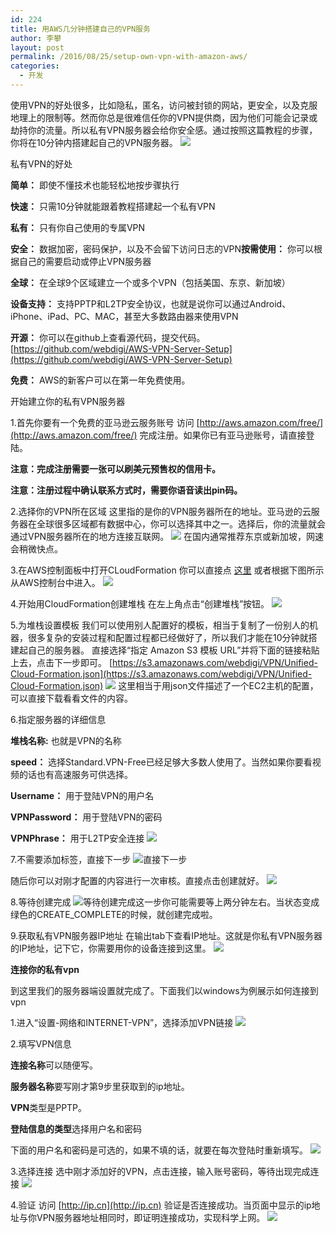 ```yaml
---
id: 224
title: 用AWS几分钟搭建自己的VPN服务
author: 李攀
layout: post
permalink: /2016/08/25/setup-own-vpn-with-amazon-aws/
categories:
  - 开发
---
```


使用VPN的好处很多，比如隐私，匿名，访问被封锁的网站，更安全，以及克服地理上的限制等。然而你总是很难信任你的VPN提供商，因为他们可能会记录或劫持你的流量。所以私有VPN服务器会给你安全感。通过按照这篇教程的步骤，你将在10分钟内搭建起自己的VPN服务器。
![](https://dijmdq8b0p1jt.cloudfront.net/blog/wp-content/uploads/2015/03/AWS-VPN-Webdigi.png)

私有VPN的好处

**简单：** 即使不懂技术也能轻松地按步骤执行

**快速：** 只需10分钟就能跟着教程搭建起一个私有VPN

**私有：** 只有你自己使用的专属VPN

**安全：** 数据加密，密码保护，以及不会留下访问日志的VPN**按需使用：** 你可以根据自己的需要启动或停止VPN服务器

**全球：** 在全球9个区域建立一个或多个VPN（包括美国、东京、新加坡）

**设备支持：** 支持PPTP和L2TP安全协议，也就是说你可以通过Android、iPhone、iPad、PC、MAC，甚至大多数路由器来使用VPN

**开源：** 你可以在github上查看源代码，提交代码。[https://github.com/webdigi/AWS-VPN-Server-Setup](https://github.com/webdigi/AWS-VPN-Server-Setup)

**免费：** AWS的新客户可以在第一年免费使用。

开始建立你的私有VPN服务器

1.首先你要有一个免费的亚马逊云服务账号
访问 [http://aws.amazon.com/free/](http://aws.amazon.com/free/) 完成注册。如果你已有亚马逊账号，请直接登陆。

**注意：完成注册需要一张可以刷美元预售权的信用卡。**

**注意：注册过程中确认联系方式时，需要你语音读出pin码。**

2.选择你的VPN所在区域
这里指的是你的VPN服务器所在的地址。亚马逊的云服务器在全球很多区域都有数据中心，你可以选择其中之一。选择后，你的流量就会通过VPN服务器所在的地方连接互联网。
![](http://blog-10057309.cos.myqcloud.com/region.png)
在国内通常推荐东京或新加坡，网速会稍微快点。

3.在AWS控制面板中打开CLoudFormation
你可以直接点 [这里](https://console.aws.amazon.com/cloudformation/home?region=ap-northeast-1) 或者根据下图所示从AWS控制台中进入。
![](http://blog-10057309.cos.myqcloud.com/0002.png)

4.开始用CloudFormation创建堆栈
在左上角点击“创建堆栈”按钮。
![](http://blog-10057309.cos.myqcloud.com/0003.png)

5.为堆栈设置模板
我们可以使用别人配置好的模板，相当于复制了一份别人的机器，很多复杂的安装过程和配置过程都已经做好了，所以我们才能在10分钟就搭建起自己的服务器。
直接选择“指定 Amazon S3 模板 URL”并将下面的链接粘贴上去，点击下一步即可。
[https://s3.amazonaws.com/webdigi/VPN/Unified-Cloud-Formation.json](https://s3.amazonaws.com/webdigi/VPN/Unified-Cloud-Formation.json)
![](http://blog-10057309.cos.myqcloud.com/0004.png)
这里相当于用json文件描述了一个EC2主机的配置，可以直接下载看看文件的内容。

6.指定服务器的详细信息

**堆栈名称:** 也就是VPN的名称

**speed：** 选择Standard.VPN-Free已经足够大多数人使用了。当然如果你要看视频的话也有高速服务可供选择。

**Username：** 用于登陆VPN的用户名

**VPNPassword：** 用于登陆VPN的密码

**VPNPhrase：** 用于L2TP安全连接
![](http://blog-10057309.cos.myqcloud.com/0005.png)

7.不需要添加标签，直接下一步
![](http://blog-10057309.cos.myqcloud.com/0006.png)直接下一步

随后你可以对刚才配置的内容进行一次审核。直接点击创建就好。
![](http://blog-10057309.cos.myqcloud.com/0007.png)

8.等待创建完成
![](http://blog-10057309.cos.myqcloud.com/0009.png)等待创建完成这一步你可能需要等上两分钟左右。当状态变成绿色的CREATE_COMPLETE的时候，就创建完成啦。

9.获取私有VPN服务器IP地址
在输出tab下查看IP地址。这就是你私有VPN服务器的IP地址，记下它，你需要用你的设备连接到这里。
![](http://blog-10057309.cos.myqcloud.com/0010.png)

**连接你的私有vpn**

到这里我们的服务器端设置就完成了。下面我们以windows为例展示如何连接到vpn

1.进入“设置-网络和INTERNET-VPN”，选择添加VPN链接
![](http://blog-10057309.cos.myqcloud.com/0011.png)

2.填写VPN信息

**连接名称**可以随便写。

**服务器名称**要写刚才第9步里获取到的ip地址。

**VPN**类型是PPTP。

**登陆信息的类型**选择用户名和密码

下面的用户名和密码是可选的，如果不填的话，就要在每次登陆时重新填写。
![](http://blog-10057309.cos.myqcloud.com/0012.png)

3.选择连接
选中刚才添加好的VPN，点击连接，输入账号密码，等待出现完成连接
![](http://blog-10057309.cos.myqcloud.com/0013.png)

4.验证
访问 [http://ip.cn](http://ip.cn) 验证是否连接成功。当页面中显示的ip地址与你VPN服务器地址相同时，即证明连接成功，实现科学上网。
![](http://blog-10057309.cos.myqcloud.com/0014.png)
